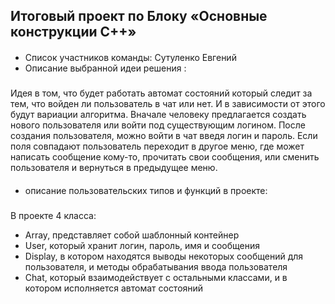 ## Итоговый проект по Блоку «Основные конструкции C++»

####
* Список участников команды: Сутуленко Евгений
* Описание выбранной идеи решения :
##### 
Идея в том, что будет работать автомат состояний который следит за тем, что войден ли пользователь в чат или нет. И в зависимости от этого будут вариации алгоритма.
Вначале человеку предлагается создать нового пользователя или войти под существующим логином. После создания пользователя, можно войти в чат введя логин и пароль. Если
поля совпадают пользователь переходит в другое меню, где может написать сообщение кому-то, прочитать свои сообщения, или сменить пользователя и вернуться в предыдущее меню.
####
* описание пользовательских типов и функций в проекте:
##### 
В проекте 4 класса: 
* Array, представляет собой шаблонный контейнер
* User, который хранит логин, пароль, имя и сообщения
* Display, в котором находятся выводы некоторых сообщений для пользователя, и методы обрабатывания ввода пользователя
* Chat, который взаимодействует с остальными классами, и в котором исполняется автомат состояний 
